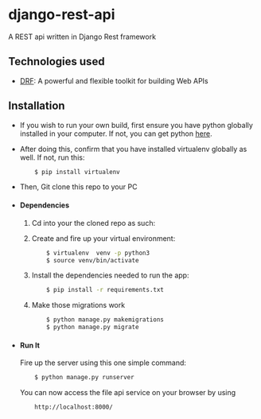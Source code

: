 # django-rest-api
A REST api written in Django Rest framework

## Technologies used
* [DRF](www.django-rest-framework.org/): A powerful and flexible toolkit for building Web APIs


## Installation
* If you wish to run your own build, first ensure you have python globally installed in your computer. If not, you can get python [here](https://www.python.org").
* After doing this, confirm that you have installed virtualenv globally as well. If not, run this:
    ```bash
        $ pip install virtualenv
    ```
* Then, Git clone this repo to your PC
    

* #### Dependencies
    1. Cd into your the cloned repo as such:
       
    2. Create and fire up your virtual environment:
        ```bash
            $ virtualenv  venv -p python3
            $ source venv/bin/activate
        ```
    3. Install the dependencies needed to run the app:
        ```bash
            $ pip install -r requirements.txt
        ```
    4. Make those migrations work
        ```bash
            $ python manage.py makemigrations
            $ python manage.py migrate
        ```

* #### Run It
    Fire up the server using this one simple command:
    ```bash
        $ python manage.py runserver
    ```
    You can now access the file api service on your browser by using
    ```
        http://localhost:8000/
    ```
